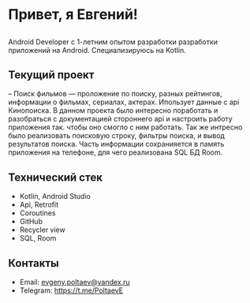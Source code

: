 # Привет, я Евгений!

## 
Android Developer с 1-летним опытом разработки разработки приложений на Android.
Специализируюсь на Kotlin.

##  Текущий проект
– Поиск фильмов — проложение по поиску, разных рейтингов, информации о фильмах, сериалах, актерах. Ипользует данные с api Кинопоиска. В данном проекта было интересно поработать и разобраться с документацией стороннего api и настроить работу приложения так. чтобы оно смогло с ним работать. Так же интресно было реализовать поисковую строку, фильтры поиска, и вывод результатов поиска. Часть информации сохранияется в память приложения на телефоне, для чего реализована SQL БД Room.


## Технический стек
- Kotlin, Android Studio
- Api, Retrofit
- Coroutines
- GitHub 
- Recycler view
- SQL, Room


## Контакты
- Email: evgeny.poltaev@yandex.ru
- Telegram: https://t.me/PoltaevE
